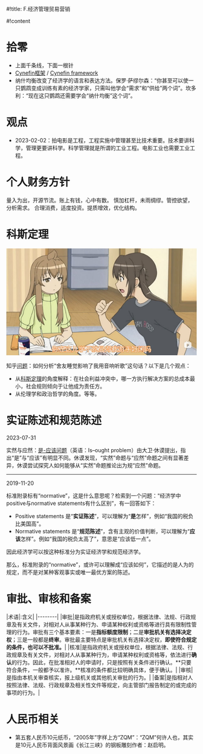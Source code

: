 #!title:    F.经济管理贸易营销

#!content

# 拾零

- 上面千条线，下面一根针
- [Cynefin框架](https://wiki.mbalib.com/wiki/Cynefin%E6%A1%86%E6%9E%B6) / [Cynefin framework](https://en.wikipedia.org/wiki/Cynefin_framework)
- 纳什均衡改变了经济学的语言和表达方法。保罗·萨缪尔森：“你甚至可以使一只鹦鹉变成训练有素的经济学家，只需叫他学会“需求”和“供给”两个词”。坎多利：“现在这只鹦鹉还需要学会“纳什均衡”这个词”。

# 观点

- 2023-02-02：拍电影是工程，工程实施中管理甚至比技术重要。技术要讲科学，管理更要讲科学。科学管理就是所谓的工业工程。电影工业也需要工业工程。

# 个人财务方针

量入为出，开源节流。账上有钱，心中有数。
慎加杠杆，未雨绸缪。管控欲望，分析需求。
合理消费，适度投资。提质增效，优化结构。

# 科斯定理

![南家三姐妹第一季第二集](./image/F/minamike-1-ep2.jpg)

知乎[问题](https://www.zhihu.com/question/42188415)：如何分析“舍友睡觉影响了我用音响听歌”这句话？以下是几个观点：

- 从[科斯定理](https://zh.wikipedia.org/zh-cn/%E7%A7%91%E6%96%AF%E5%AE%9A%E7%90%86)的角度解释：在社会利益冲突中，哪一方执行解决方案的总成本最小，社会规则倾向于让他成为责任方。
- 从伦理学和政治哲学的角度。等等。

# 实证陈述和规范陈述

2023-07-31

实然与应然：[是-应该问题](https://zh.wikipedia.org/zh-sg/%E6%98%AF-%E6%87%89%E8%A9%B2%E5%95%8F%E9%A1%8C)（英语：Is–ought problem）由大卫·休谟提出，指出“是”与“应该”有明显不同。休谟发现，“实然”命题与“应然”命题之间有显著差异，休谟尝试探究人如何能够从“实然”命题推论出为规“应然”命题。

------

2019-11-20

标准附录标有“normative”，这是什么意思呢？检索到一个问题：“经济学中positive与normative statements有什么区别”，有一回答如下：

- Positive statements 是“**实证陈述**”，可以理解为“**是**怎样”，例如“我国的税负比美国高”。
- Normative statements 是“**规范陈述**”，含有主观的价值判断，可以理解为“**应该**怎样”。例如“我国的税负太高了”，意思是“应该低一点”。

因此经济学可以按这种标准分为实证经济学和规范经济学。

那么，标准附录的“normative”，或许可以理解成“应该如何”，它描述的是人为的规定，而不是对某种客观事实或唯一最优方案的陈述。

# 审批、审核和备案

|术语|:含义|
|--------|
|审批|是指政府机关或授权单位，根据法律、法规、行政规章及有关文件，对相对人从事某种行为、申请某种权利或资格等进行具有限制性管理的行为。审批有三个基本要素：一是**指标额度限制**；二是**审批机关有选择决定权**；三是一般都是**终审**。审批最主要特点是审批机关有选择决定权，**即使符合规定的条件，也可以不批准。**|
|核准|是指政府机关或授权单位，根据法律、法规、行政规章及有关文件，对相对人从事某种行为，申请某种权利或资格等，依法进行**确认**的行为。因此，在批准相对人的申请时，只是按照有关条件进行确认。**只要符合条件，一般都予以准许。**核准的条件都比较明确具体，便于确认。|
|审核|是指由本机关审查核实，报上级机关或其他机关审批的行为。|
|备案|是指相对人按照法律、法规、行政规章及相关性文件等规定，向主管部门报告制定的或完成的事项的行为。|

# 人民币相关

- 第五套人民币10元纸币，“2005年”字样上方“ZQM”：“ZQM”何许人也，其实是10元人民币背面风景画《长江三峡》的钢板雕刻作者：赵启明。
